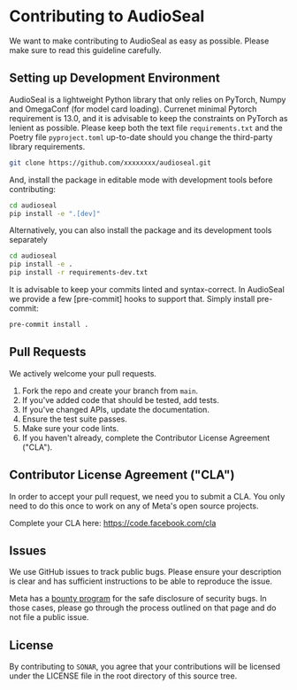 # Contributing to AudioSeal

We want to make contributing to AudioSeal as easy as possible. Please make sure
to read this guideline carefully.

## Setting up Development Environment

AudioSeal is a lightweight Python library that only relies on PyTorch, Numpy and OmegaConf (for
model card loading). Currenet minimal Pytorch requirement is 13.0, and it is advisable to
keep the constraints on PyTorch as lenient as possible. Please keep both the text file
`requirements.txt` and the Poetry file `pyproject.toml` up-to-date should you change the
third-party library requirements.

```sh
git clone https://github.com/xxxxxxxx/audioseal.git
```

And, install the package in editable mode with development tools before contributing:

```sh
cd audioseal
pip install -e ".[dev]"
```

Alternatively, you can also install the package and its development tools separately

```sh
cd audioseal
pip install -e .
pip install -r requirements-dev.txt
```

It is advisable to keep your commits linted and syntax-correct. In AudioSeal we provide a few
[pre-commit] hooks to support that. Simply install pre-commit:

```sh
pre-commit install .
```

## Pull Requests

We actively welcome your pull requests.

1. Fork the repo and create your branch from `main`.
2. If you've added code that should be tested, add tests.
3. If you've changed APIs, update the documentation.
4. Ensure the test suite passes.
5. Make sure your code lints.
6. If you haven't already, complete the Contributor License Agreement ("CLA").

## Contributor License Agreement ("CLA")

In order to accept your pull request, we need you to submit a CLA. You only need
to do this once to work on any of Meta's open source projects.

Complete your CLA here: <https://code.facebook.com/cla>

## Issues

We use GitHub issues to track public bugs. Please ensure your description is
clear and has sufficient instructions to be able to reproduce the issue.

Meta has a [bounty program](https://www.facebook.com/whitehat/) for the safe
disclosure of security bugs. In those cases, please go through the process
outlined on that page and do not file a public issue.

## License

By contributing to `SONAR`, you agree that your contributions will be licensed
under the LICENSE file in the root directory of this source tree.
